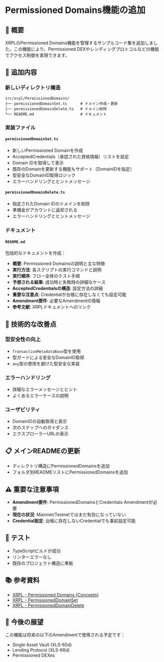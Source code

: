 # Permissioned Domains機能の追加

## 📝 概要

XRPLのPermissioned Domains機能を管理するサンプルコード集を追加しました。この機能により、Permissioned DEXやレンディングプロトコルなどの機能でアクセス制御を実現できます。

## 🚀 追加内容

### 新しいディレクトリ構造
```
src/xrpl/PermissionedDomains/
├── permissionedDomainSet.ts      # ドメイン作成・更新
├── permissionedDomainDelete.ts   # ドメイン削除
└── README.md                     # ドキュメント
```

### 実装ファイル

#### `permissionedDomainSet.ts`
- 新しいPermissioned Domainを作成
- AcceptedCredentials（承認された資格情報）リストを設定
- Domain IDを取得して表示
- 既存のDomainを更新する機能もサポート（DomainIDを指定）
- 型安全なDomainID取得ロジック
- エラーハンドリングとヒントメッセージ

#### `permissionedDomainDelete.ts`
- 指定されたDomain IDのドメインを削除
- 準備金がアカウントに返却される
- エラーハンドリングとヒントメッセージ

### ドキュメント

#### `README.md`
包括的なドキュメントを作成：
- **概要**: Permissioned Domainsの説明と主な特徴
- **実行方法**: 各スクリプトの実行コマンドと説明
- **実行順序**: フロー全体のテスト手順
- **予想される結果**: 成功時と失敗時の詳細なケース
- **AcceptedCredentialsの構造**: 設定方法の詳細
- **重要な注意点**: Credentialが台帳に存在しなくても設定可能
- **Amendment要件**: 必要なAmendmentの情報
- **参考文献**: XRPLドキュメントへのリンク

## 🔧 技術的な改善点

### 型安全性の向上
- `TransactionMetadataBase`型を使用
- 型ガードによる安全なDomainID取得
- `any`型の使用を避けた型安全な実装

### エラーハンドリング
- 詳細なエラーメッセージとヒント
- よくあるエラーケースの説明

### ユーザビリティ
- DomainIDの自動取得と表示
- 次のステップへのガイダンス
- エクスプローラーURLの表示

## 📋 メインREADMEの更新

- ディレクトリ構造にPermissionedDomainsを追加
- フォルダ別READMEリストにPermissionedDomainsを追加

## ⚠️ 重要な注意事項

- **Amendment要件**: PermissionedDomainsとCredentials Amendmentが必要
- **現在の状況**: Mainnet/Testnetではまだ有効になっていない
- **Credential設定**: 台帳に存在しないCredentialでも事前設定可能

## 🧪 テスト

- TypeScriptビルドが成功
- リンターエラーなし
- 既存のプロジェクト構造に準拠

## 📚 参考資料

- [XRPL - Permissioned Domains (Concepts)](https://xrpl.org/ja/docs/concepts/tokens/decentralized-exchange/permissioned-domains)
- [XRPL - PermissionedDomainSet](https://xrpl.org/ja/docs/references/protocol/transactions/types/permissioneddomainset)
- [XRPL - PermissionedDomainDelete](https://xrpl.org/ja/docs/references/protocol/transactions/types/permissioneddomaindelete)

## 🎯 今後の展望

この機能は将来の以下のAmendmentで使用される予定です：
- Single Asset Vault (XLS-65d)
- Lending Protocol (XLS-66d)
- Permissioned DEXes
